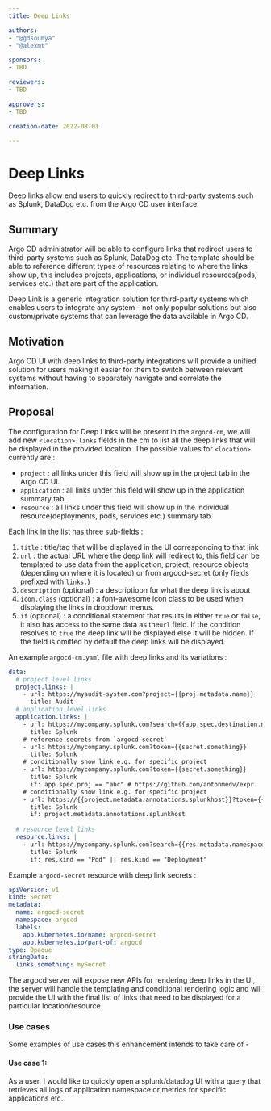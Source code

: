 ```yaml
---
title: Deep Links

authors:
- "@gdsoumya"
- "@alexmt"

sponsors:
- TBD

reviewers:
- TBD

approvers:
- TBD

creation-date: 2022-08-01

---
```


# Deep Links

Deep links allow end users to quickly redirect to third-party systems such as Splunk, DataDog etc. from the Argo CD user interface.


## Summary

Argo CD administrator will be able to configure links that redirect users to third-party systems such as Splunk, DataDog etc. The template should be able to reference different types of resources relating to where the links show up, this includes projects, applications, or individual resources(pods, services etc.) that are part of the application.

Deep Link is a generic integration solution for third-party systems which enables users to integrate any system -  not only popular solutions but also custom/private systems that can leverage the data available in Argo CD.

## Motivation

Argo CD UI with deep links to third-party integrations will provide a unified solution for users making it easier for them to switch between relevant systems without having to separately navigate and correlate the information.


## Proposal


The configuration for Deep Links will be present in the `argocd-cm`, we will add new `<location>.links` fields in the cm to list all the deep links that will be displayed in the provided location. The possible values for `<location>` currently are :
- `project` : all links under this field will show up in the project tab in the Argo CD UI.
- `application` : all links under this field will show up in the application summary tab.
- `resource` : all links under this field will show up in the individual resource(deployments, pods, services etc.) summary tab.

Each link in the list has three sub-fields :
1. `title` : title/tag that will be displayed in the UI corresponding to that link
2. `url` : the actual URL where the deep link will redirect to, this field can be templated to use data from the application, project, resource objects (depending on where it is located) or from argocd-secret (only fields prefixed with `links.`)
3. `description` (optional) : a descriptiopn for what the deep link is about
4. `icon.class` (optional) : a font-awesome icon class to be used when displaying the links in dropdown menus.
5. `if` (optional) : a conditional statement that results in either `true` or `false`, it also has access to the same data as the`url` field. If the condition resolves to `true` the deep link will be displayed else it will be hidden. If the field is omitted by default the deep links will be displayed.


An example `argocd-cm.yaml` file with deep links and its variations :

```yaml
data:
  # project level links
  project.links: |
    - url: https://myaudit-system.com?project={{proj.metadata.name}}
      title: Audit
  # application level links
  application.links: |
    - url: https://mycompany.splunk.com?search={{app.spec.destination.namespace}}
      title: Splunk
    # reference secrets from `argocd-secret`
    - url: https://mycompany.splunk.com?token={{secret.something}}
      title: Splunk
    # conditionally show link e.g. for specific project
    - url: https://mycompany.splunk.com?token={{secret.something}}
      title: Splunk
      if: app.spec.proj == "abc" # https://github.com/antonmedv/expr
    # conditionally show link e.g. for specific project
    - url: https://{{project.metadata.annotations.splunkhost}}?token={{secret.something}}
      title: Splunk
      if: project.metadata.annotations.splunkhost
    
  # resource level links
  resource.links: |
    - url: https://mycompany.splunk.com?search={{res.metadata.namespace}}
      title: Splunk
      if: res.kind == "Pod" || res.kind == "Deployment"

```

Example `argocd-secret` resource with deep link secrets :

```yaml
apiVersion: v1
kind: Secret
metadata:
  name: argocd-secret
  namespace: argocd
  labels:
    app.kubernetes.io/name: argocd-secret
    app.kubernetes.io/part-of: argocd
type: Opaque
stringData:
  links.something: mySecret

```

The argocd server will expose new APIs for rendering deep links in the UI, the server will handle the templating and conditional rendering logic and will provide the UI with the final list of links that need to be displayed for a particular location/resource.

### Use cases

Some examples of use cases this enhancement intends to take care of -

#### Use case 1:
As a user, I would like to quickly open a splunk/datadog UI with a query that retrieves all logs of application namespace or metrics for specific applications etc.
